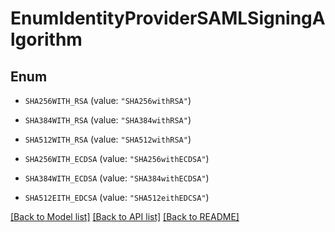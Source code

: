 # EnumIdentityProviderSAMLSigningAlgorithm

## Enum


* `SHA256WITH_RSA` (value: `"SHA256withRSA"`)

* `SHA384WITH_RSA` (value: `"SHA384withRSA"`)

* `SHA512WITH_RSA` (value: `"SHA512withRSA"`)

* `SHA256WITH_ECDSA` (value: `"SHA256withECDSA"`)

* `SHA384WITH_ECDSA` (value: `"SHA384withECDSA"`)

* `SHA512EITH_EDCSA` (value: `"SHA512eithEDCSA"`)


[[Back to Model list]](../README.md#documentation-for-models) [[Back to API list]](../README.md#documentation-for-api-endpoints) [[Back to README]](../README.md)


